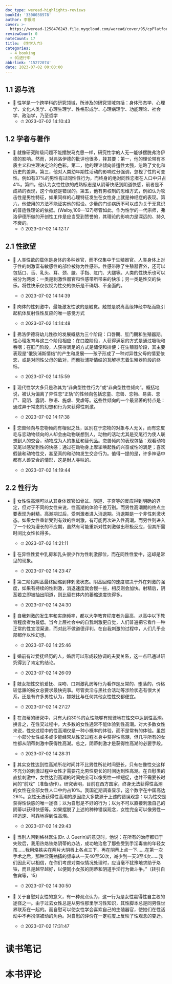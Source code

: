 ```yaml
---
doc_type: weread-highlights-reviews
bookId: '3300038978'
author: 李银河
cover: >-
  https://weread-1258476243.file.myqcloud.com/weread/cover/95/cpPlatform_8tuHnfS1eMjqfv5X3vTNaQ/t7_cpPlatform_8tuHnfS1eMjqfv5X3vTNaQ.jpg
reviewCount: 0
noteCount: 17
title: 《性学入门》
categories:
  - 4_booking
  - 01进行中
abbrlink: '15272074'
date: 2023-07-02 00:00:00
---
```



## 1.1 源与流


- 📌 性学是一个跨学科的研究领域，所涉及的研究领域包括：身体形态学、心理学、文化人类学、心理生理学、性格形成学、心理病理学、功能理论、社会学、政治学，乃至哲学 
    - ⏱ 2023-07-02 14:10:43 
## 1.2 学者与著作


- 📌 就像研究阶级问题不能摆脱马克思一样，研究性学的人无一能够摆脱弗洛伊德的影响。然而，对弗洛伊德的批评也很多，择其要：第一，他的理论带有本质主义和生理决定论的色彩。第二，他的理论倾向普适性太强，忽略了文化和历史的差异。第三，他对人类幼年期性活动的影响过分强调，忽视了性的可变性。例如有37%的男性有过同性性行为，而终身的绝对同性恋者在人口中只占4%。第四，他认为女性性欲的成熟标志是从阴蒂快感到阴道快感，前者是不成熟的表现，这个命题是错误的。第五，他有男权制的思维方式，例如认为攻击性是男性特征，如果同样的心理特征发生在女性身上就是神经症的表现。第六，他使用的方法不能证实他的假设。少量的门诊病历不可以成为关于无意识的普适性理论的依据。(Walby,109—127)尽管如此，作为性学的一代宗师，弗洛伊德所做的开创性工作是应当受到赞誉的，其理论的影响力是深远的、持久不衰的。 
    - ⏱ 2023-07-02 14:12:17 
## 2.1 性欲望


- 📌 人类性欲的载体是身体的多种器官，而不仅集中于生殖器官。人类身体上对于性的刺激富有敏感性的部位被称为性感带。性感带除了生殖器官外，还可以包括口、舌、乳头、耳、颈、腋、手指、肛门、大腿等。人类的性快乐也可以被分为两类：一类是刺激性器官和性感带所带来的快乐；另一类是性交的快乐。将性快乐仅仅视为性交的快乐是不确切、不全面的。 
    - ⏱ 2023-07-02 14:14:39 

- 📌 肉体的性刺激中，最能激发性欲的是触觉。触觉是脱离高级神经中枢而能引起机体反射性性反应的唯一感觉方式 
    - ⏱ 2023-07-02 14:14:48 

- 📌 弗洛伊德将幼儿性欲的发展概括为三个阶段：口唇期、肛门期和生殖器期。性心理发育与这三个阶段相应：在口腔阶段，人获得满足的方式是通过吸吮和吞咽；在肛门阶段，人获得满足的方式是储便和排便；在生殖器阶段，其主要表现是“俄狄浦斯情结”的产生和发展——孩子形成了一种对异性父母的情爱依恋，或是对同性父母的敌对，而俄狄浦斯情结的瓦解标志着生殖器阶段的终结。 
    - ⏱ 2023-07-02 14:15:59 

- 📌 现代性学大多只是称其为“非典型性性行为”或“非典型性性倾向”。概括地说，被认为偏离了异性恋“正轨”的性倾向包括恋童、恋兽、恋物、易装、恋尸、窥阴、露阴、秽语、施虐、受虐等。这些性倾向的一个最显著的特点是：通过异于常态的幻想和行为来获得性刺激。 
    - ⏱ 2023-07-02 14:17:38 

- 📌 恋兽倾向与恋物倾向有相似之处，区别在于恋物的对象与人无关，而有恋皮毛与恋动物倾向的人却会由动物联想到人，动物的活动尤其是交尾行为使人联想到人的交合，动物成为人的象征和替代品。恋兽倾向的表现包括：观看动物交尾以感受到性的快感；通过在动物身上摩挲唤起性的兴奋或性的满足；喜欢假装和动物性交，甚至真的和动物发生交合行为。值得一提的是，许多神话中都有人兽交合的情形，这是耐人寻味的。 
    - ⏱ 2023-07-02 14:19:44 
## 2.2 性行为


- 📌 女性性高潮可以从其身体器官如骨盆、阴道、子宫等的反应得到明确的界定，但对于不同的女性来说，性高潮的体验千差万别。而男性高潮期的终点主要表现为射精。高潮期过后，受刺激者进入消退期。消退期是一个非性刺激状态。如果女性重新受到有效的性刺激，有可能再次进入性高潮。而男性则进入了一个较为漫长的不应期，虽然有可能重新对性刺激做出积极反应，但其所需时间比女性长得多。 
    - ⏱ 2023-07-02 14:21:11 

- 📌 在异性性爱中乳房和乳头很少作为性刺激部位，而在同性性爱中，这却是常见的现象。 
    - ⏱ 2023-07-02 14:23:47 

- 📌 第二阶段阴茎最终回缩到非刺激状态。阴茎回缩的速度取决于外在刺激的强度，如果有持续的性刺激，消退速度就会慢一些，相反则会加快。射精后，阴茎若立即被抽出阴道，则比留在体内的萎缩速度快得多。 
    - ⏱ 2023-07-02 14:24:30 

- 📌 自我刺激的发生率和实施频率，都以大学教育程度者为最高，以高中以下教育程度者为最低。当今上层社会中的自我刺激更自觉，人们普遍把它看作一种正常的性宣泄渠道，而对此不做道德评判。在自我刺激的过程中，人们几乎全部都伴以性幻想。 
    - ⏱ 2023-07-02 14:25:46 

- 📌 婚前有过爱抚经历的人，婚后可以形成较协调的夫妻关系，这一点已通过研究得到了肯定的结论。 
    - ⏱ 2023-07-02 14:26:09 

- 📌 妓女把性交前爱抚、深吻、口刺激乳房等行为看作是反常的、堕落的，价格较低廉的妓女总要求最快完事。尽管卖淫与黑社会活动等涉险状态有很大关系，还是有许多男性认为，嫖妓比与任何其他女性性交都便宜。 
    - ⏱ 2023-07-02 14:27:27 

- 📌 在海蒂的研究中，只有大约30%的女性能够有规律地在性交中达到性高潮。换言之，在性交过程中，大多数的女性通常不能体验到性高潮。对大多数女性来说，性交过程中的性高潮仅是一种小概率的体验，而不是常有的体验。虽然一小部分女性或多或少能经常从性交过程本身中获得性高潮，但几乎所有的女性都从阴蒂刺激中获得性高潮。总之，阴蒂刺激才是获得性高潮的必要手段。 
    - ⏱ 2023-07-02 14:28:31 

- 📌 其实女性达到性高潮所花时间并不比男性所花时间更长，只有在像性交这样不充分的刺激过程中女性才需要花比男性更长的时间达到性高潮。在自慰类的直接刺激中，女性达到高潮的时间完全可以像男性一样短促，也并不需要长时间的“前戏”（准备动作）。研究表明，目前在西方国家，终身无法获得性高潮的女性在全部女性人口中约占10%。我国近期调查显示，这个数字在中国高达26%。女性无法获得性高潮的原因绝大多数源于上述的错误观念：以为性交是获得性快感的唯一途径；以为自慰是不好的行为；以为不可以直接刺激自己的阴蒂以获得快感等。如果摆脱了上述的种种错误观念，女性完全可以像男性一样迅速、可靠地得到性高潮。 
    - ⏱ 2023-07-02 14:29:43 

- 📌 当别人问到格林医生(Dr. J. Guerin)的意见时，他说：在所有的治疗都归于失败后，我用热烙铁烙阴蒂的办法，成功地治愈了那些受到手淫毒害的年轻女孩……我用烙铁尖在两片大阴唇上各点三下，再在阴蒂上点一下……在第一次手术之后，那种淫荡抽搐的频率从一天40至50次，减少到一天3至4次……我们因此可以相信，在你们考虑对类似情况处理时，应当毫不犹豫地求助于烙铁，而且是越早越好，以便同小女孩的阴蒂和阴道手淫行为做斗争。”（转引自鲁宾等，15） 
    - ⏱ 2023-07-02 14:30:50 

- 📌 关于自慰对女性的意义，有一种观点认为，这一行为是女性赢得性自主权的途径之一。由于过去女性总是从男性那里学习性知识，其性脚本总是同男性世界联系在一起的。而自慰可以使女性学会喜欢自己的生殖器官，使她们在性活动中不再扮演被动的角色。对自慰的评价在一定程度上反映了性观念的变迁。 
    - ⏱ 2023-07-02 17:31:47 

# 读书笔记


# 本书评论
